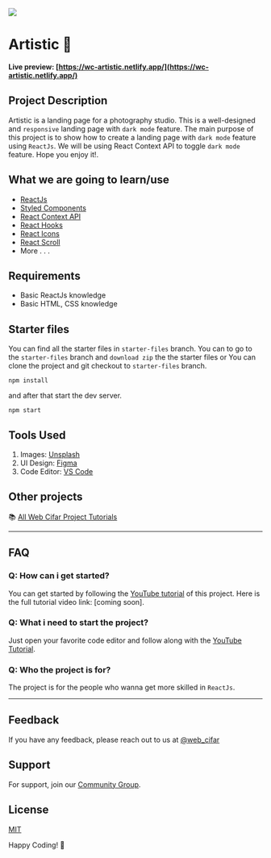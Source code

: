 ![](./readmeImg/banner.png)

# Artistic 📸

**Live preview: [https://wc-artistic.netlify.app/](https://wc-artistic.netlify.app/)**



## Project Description

Artistic is a landing page for a photography studio. This is a well-designed and `responsive` landing page with `dark mode` feature. The main purpose of this project is to show how to create a landing page with `dark mode` feature using `ReactJs`.
We will be using React Context API to toggle `dark mode` feature. Hope you enjoy it!.

## What we are going to learn/use

- [ReactJs](https://reactjs.org/)
- [Styled Components](https://styled-components.com/)
- [React Context API](https://reactjs.org/docs/context.html)
- [React Hooks](https://reactjs.org/docs/hooks-intro.html)
- [React Icons](https://www.npmjs.com/package/react-icons)
- [React Scroll](https://www.npmjs.com/package/react-scroll)
- More . . .

## Requirements

- Basic ReactJs knowledge
- Basic HTML, CSS knowledge

## Starter files

You can find all the starter files in `starter-files` branch. You can to go to the `starter-files` branch and `download zip` the the starter files or You can clone the project and git checkout to `starter-files` branch.


```shell
npm install
```

and after that start the dev server.

```shell
npm start
```

## Tools Used

1. Images: [Unsplash](https://unsplash.com/)
1. UI Design: [Figma](https://www.figma.com/)
1. Code Editor: [VS Code](https://code.visualstudio.com/)

## Other projects

📚 [All Web Cifar Project Tutorials](https://github.com/ShaifArfan/wc-project-tutorials)

---

## FAQ

### Q: How can i get started?

You can get started by following the [YouTube tutorial](https://youtu.be/DTR2IbNBfPA) of this project. Here is the full tutorial video link: [coming soon].

### Q: What i need to start the project?

Just open your favorite code editor and follow along with the [YouTube Tutorial](https://youtu.be/DTR2IbNBfPA).

### Q: Who the project is for?

The project is for the people who wanna get more skilled in `ReactJs`.

---

## Feedback

If you have any feedback, please reach out to us at [@web_cifar](http://instagram.com/web_cifar)

## Support

For support, join our [Community Group](http://facebook.com/groups/webcifar).

## License

[MIT](https://choosealicense.com/licenses/mit/)

Happy Coding! 🚀
